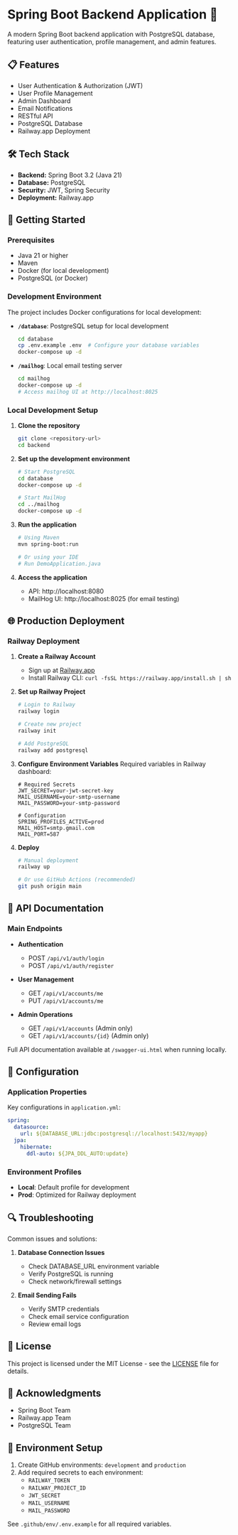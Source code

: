 # Spring Boot Backend Application 🚀

A modern Spring Boot backend application with PostgreSQL database, featuring user authentication, profile management, and admin features.

## 📋 Features

- User Authentication & Authorization (JWT)
- User Profile Management
- Admin Dashboard
- Email Notifications
- RESTful API
- PostgreSQL Database
- Railway.app Deployment

## 🛠️ Tech Stack

- **Backend:** Spring Boot 3.2 (Java 21)
- **Database:** PostgreSQL
- **Security:** JWT, Spring Security
- **Deployment:** Railway.app

## 🚀 Getting Started

### Prerequisites

- Java 21 or higher
- Maven
- Docker (for local development)
- PostgreSQL (or Docker)

### Development Environment

The project includes Docker configurations for local development:

- **`/database`**: PostgreSQL setup for local development
  ```bash
  cd database
  cp .env.example .env  # Configure your database variables
  docker-compose up -d
  ```

- **`/mailhog`**: Local email testing server
  ```bash
  cd mailhog
  docker-compose up -d
  # Access mailhog UI at http://localhost:8025
  ```

### Local Development Setup

1. **Clone the repository**
   ```bash
   git clone <repository-url>
   cd backend
   ```

2. **Set up the development environment**
   ```bash
   # Start PostgreSQL
   cd database
   docker-compose up -d

   # Start MailHog
   cd ../mailhog
   docker-compose up -d
   ```

3. **Run the application**
   ```bash
   # Using Maven
   mvn spring-boot:run

   # Or using your IDE
   # Run DemoApplication.java
   ```

4. **Access the application**
   - API: http://localhost:8080
   - MailHog UI: http://localhost:8025 (for email testing)

## 🌐 Production Deployment

### Railway Deployment

1. **Create a Railway Account**
   - Sign up at [Railway.app](https://railway.app)
   - Install Railway CLI: `curl -fsSL https://railway.app/install.sh | sh`

2. **Set up Railway Project**
   ```bash
   # Login to Railway
   railway login

   # Create new project
   railway init

   # Add PostgreSQL
   railway add postgresql
   ```

3. **Configure Environment Variables**
   Required variables in Railway dashboard:
   ```properties
   # Required Secrets
   JWT_SECRET=your-jwt-secret-key
   MAIL_USERNAME=your-smtp-username
   MAIL_PASSWORD=your-smtp-password

   # Configuration
   SPRING_PROFILES_ACTIVE=prod
   MAIL_HOST=smtp.gmail.com
   MAIL_PORT=587
   ```

4. **Deploy**
   ```bash
   # Manual deployment
   railway up

   # Or use GitHub Actions (recommended)
   git push origin main
   ```

## 📝 API Documentation

### Main Endpoints

- **Authentication**
  - POST `/api/v1/auth/login`
  - POST `/api/v1/auth/register`
  
- **User Management**
  - GET `/api/v1/accounts/me`
  - PUT `/api/v1/accounts/me`
  
- **Admin Operations**
  - GET `/api/v1/accounts` (Admin only)
  - GET `/api/v1/accounts/{id}` (Admin only)

Full API documentation available at `/swagger-ui.html` when running locally.

## 🔧 Configuration

### Application Properties
Key configurations in `application.yml`:
```yaml
spring:
  datasource:
    url: ${DATABASE_URL:jdbc:postgresql://localhost:5432/myapp}
  jpa:
    hibernate:
      ddl-auto: ${JPA_DDL_AUTO:update}
```

### Environment Profiles
- **Local**: Default profile for development
- **Prod**: Optimized for Railway deployment

## 🔍 Troubleshooting

Common issues and solutions:

1. **Database Connection Issues**
   - Check DATABASE_URL environment variable
   - Verify PostgreSQL is running
   - Check network/firewall settings

2. **Email Sending Fails**
   - Verify SMTP credentials
   - Check email service configuration
   - Review email logs

## 📄 License

This project is licensed under the MIT License - see the [LICENSE](LICENSE) file for details.

## 🙏 Acknowledgments

- Spring Boot Team
- Railway.app Team
- PostgreSQL Team

## 🔐 Environment Setup

1. Create GitHub environments: `development` and `production`
2. Add required secrets to each environment:
   - `RAILWAY_TOKEN`
   - `RAILWAY_PROJECT_ID`
   - `JWT_SECRET`
   - `MAIL_USERNAME`
   - `MAIL_PASSWORD`

See `.github/env/.env.example` for all required variables.
